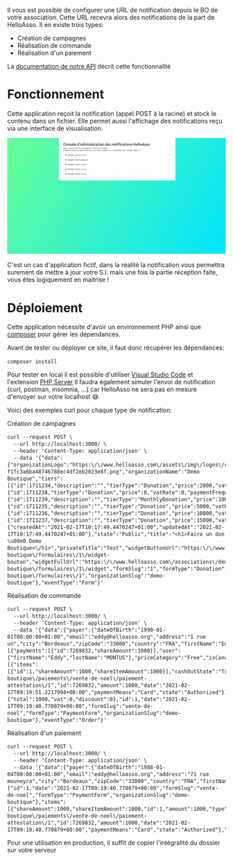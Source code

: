 Il vous est possible de configurer une URL de notification depuis le BO de votre association.
Cette URL recevra alors des notifications de la part de HelloAsso.
Il en existe trois types:
- Création de campagnes
- Réalisation de commande
- Réalisation d'un paiement

La [documentation de notre API](https://api.helloasso.com/v5/swagger/ui/index#/) décrit cette fonctionnalité

# Fonctionnement
Cette application reçoit la notification (appel POST à la racine) et stock le contenu dans un fichier. Elle permet aussi l'affichage des notifications reçu via une interface de visualisation.

![alt text](https://github.com/HelloAsso/notification-handler-sample/blob/main/doc/front.png?raw=true)

C'est un cas d'application fictif, dans la réalité la notification vous permettra surement de mettre à jour votre S.I. mais une fois la partie réception faite, vous êtes logiquement en maitrise !

# Déploiement
Cette application nécessite d'avoir un environnement PHP ainsi que [composer](https://getcomposer.org/) pour gérer les dépendances.

Avant de tester ou déployer ce site, il faut donc récupérer les dépendances:

`composer install`

Pour tester en local il est possible d'utiliser [Visual Studio Code](https://code.visualstudio.com/) et l'extension [PHP Server](https://marketplace.visualstudio.com/items?itemName=brapifra.phpserver)
Il faudra également simuler l'envoi de notification (curl, postman, insomnia, ...) car HelloAsso ne sera pas en mesure d'envoyer sur votre localhost 😅.

Voici des exemples curl pour chaque type de notification:

Création de campagnes
```
curl --request POST \
  --url http://localhost:3000/ \
  --header 'Content-Type: application/json' \
  --data '{"data":{"organizationLogo":"https:\/\/www.helloasso.com\/assets\/img\/logos\/croppedimage-f1fc3a6ba48746788ec4df2eb2023e8f.png","organizationName":"Demo Boutique","tiers":[{"id":1711234,"description":"","tierType":"Donation","price":2000,"vatRate":0,"paymentFrequency":"Single","isEligibleTaxReceipt":true},{"id":1711238,"tierType":"Donation","price":0,"vatRate":0,"paymentFrequency":"Single","isEligibleTaxReceipt":true},{"id":1711239,"description":"","tierType":"MonthlyDonation","price":1000,"vatRate":0,"paymentFrequency":"Single","isEligibleTaxReceipt":true},{"id":1711235,"description":"","tierType":"Donation","price":5000,"vatRate":0,"paymentFrequency":"Single","isEligibleTaxReceipt":true},{"id":1711236,"description":"","tierType":"Donation","price":10000,"vatRate":0,"paymentFrequency":"Single","isEligibleTaxReceipt":true},{"id":1711237,"description":"","tierType":"Donation","price":15000,"vatRate":0,"paymentFrequency":"Single","isEligibleTaxReceipt":true}],"currency":"EUR","meta":{"createdAt":"2021-02-17T10:17:49.4470247+01:00","updatedAt":"2021-02-17T10:17:49.4470247+01:00"},"state":"Public","title":"<h1>Faire un don \u00e0 Demo Boutique<\/h1>","privateTitle":"Test","widgetButtonUrl":"https:\/\/www.helloasso.com\/associations\/demo-boutique\/formulaires\/1\/widget-bouton","widgetFullUrl":"https:\/\/www.helloasso.com\/associations\/demo-boutique\/formulaires\/1\/widget","formSlug":"1","formType":"Donation","url":"https:\/\/www.helloasso.com\/associations\/demo-boutique\/formulaires\/1","organizationSlug":"demo-boutique"},"eventType":"Form"}'
```

Réalisation de commande
```
curl --request POST \
  --url http://localhost:3000/ \
  --header 'Content-Type: application/json' \
  --data '{"data":{"payer":{"dateOfBirth":"1990-01-01T00:00:00+01:00","email":"eddy@helloasso.org","address":"1 rue un","city":"Bordeaux","zipCode":"33000","country":"FRA","firstName":"Eddy","lastName":"MONTUS"},"items":[{"payments":[{"id":7269832,"shareAmount":1000}],"user":{"firstName":"Eddy","lastName":"MONTUS"},"priceCategory":"Free","isCanceled":false,"id":1,"amount":1000,"type":"Payment","initialAmount":0,"state":"Processed"}],"payments":[{"items":[{"id":1,"shareAmount":1000,"shareItemAmount":1000}],"cashOutState":"Transfered","paymentReceiptUrl":"https:\/\/www.helloasso.com\/associations\/demo-boutique\/paiements\/vente-de-noel\/paiement-attestation\/1","id":7269832,"amount":1000,"date":"2021-02-17T09:19:51.2217994+00:00","paymentMeans":"Card","state":"Authorized"}],"amount":{"total":1000,"vat":0,"discount":0},"id":1,"date":"2021-02-17T09:19:40.770879+00:00","formSlug":"vente-de-noel","formType":"PaymentForm","organizationSlug":"demo-boutique"},"eventType":"Order"}'
```

Réalisation d'un paiement
```
curl --request POST \
  --url http://localhost:3000/ \
  --header 'Content-Type: application/json' \
  --data '{"data":{"payer":{"dateOfBirth":"1988-01-04T00:00:00+01:00","email":"eddy@helloasso.org","address":"71 rue mouneyra","city":"Bordeaux","zipCode":"33000","country":"FRA","firstName":"Eddy","lastName":"MONTUS"},"order":{"id":1,"date":"2021-02-17T09:19:40.770879+00:00","formSlug":"vente-de-noel","formType":"PaymentForm","organizationSlug":"demo-boutique"},"items":[{"shareAmount":1000,"shareItemAmount":1000,"id":1,"amount":1000,"type":"Payment","state":"Processed"}],"cashOutState":"Transfered","paymentReceiptUrl":"https:\/\/www.helloasso.com\/associations\/demo-boutique\/paiements\/vente-de-noel\/paiement-attestation\/1","id":7269832,"amount":1000,"date":"2021-02-17T09:19:40.770879+00:00","paymentMeans":"Card","state":"Authorized"},"eventType":"Payment"}'
```

Pour une utilisation en production, il suffit de copier l'intégralité du dossier sur votre serveur